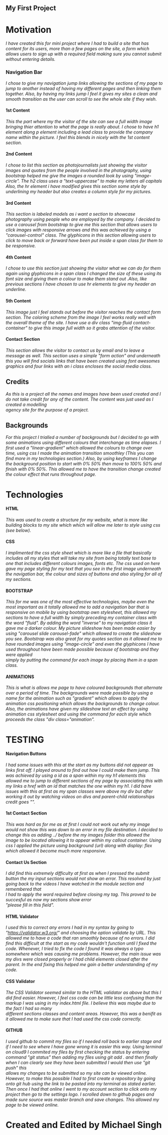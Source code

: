 ## My First Project

# Motivation 


_I have created this for mini project where I had to build a site that has content
for its users, more than a few pages on the site, a form which allows users to sign up
with a required field making sure you cannot submit without entering details._



### Navigation Bar
_I chose to give my navigation jump links allowing the sections of my page to jump to another instead
of having my different pages and then linking them together. Also, by having my links jump I feel it gives my sites 
a clean and smooth transition as the user can scroll to see the whole site if they wish._

#### 1st Content 
_This the part where my the visitor of the site can see a full width image bringing thier attention to
what the page is really about. I chose to have h1 element along p element including a lead class to provide 
the company name within the picture. I feel this blends in nicely with the 1st content section._

#### 2nd Content 
_I chose to list this section as photojournalists just showing the visitor images and quotes from the
people involved in the photography, using bootstrap helped me give the images a rounded look 
by using "image-circle". The h2 class uses a "text-uppercase" to make my letters all capitals
Also, the hr element i have modified gives this section some style by underlining my header but also creates a 
column style for my pictures._

#### 3rd Content
_This section is labeled models as i want a section to showcase photography using people who are employed by the
company. I decided to use a carousel from bootstrap to give me this section that allows users to click images with responsive 
arrows and this was achieved by using a "carousel-control" class. The glyphicons in this section allowing users to click to move back 
or forward have been put inside a span class for them to be responsive._

#### 4th Content

_I chose to use this section just showing the visitor what we can do for them again using glyphicons
in a span class I changed the size of these using its font size and giving them a colour to make them stand out
.Also, like previous sections I have chosen to use hr elements to give my header an underline._

#### 5th Content

_This image just I feel stands out before the visitor reaches the contact form section. The coloring scheme from the image I feel works really
well with the overall theme of the site. I have use a div class "img-fluid contact-container" to give this image full width so it grabs attention of the visitor._


#### Contact Section

_This section allows the visitor to contact us by email and to leave a message as well. This section uses a simple "form action"
and underneath this you will find socials links that have been created using font awesomes graphics
and four links with an i class encloses the social media class._



## Credits

_As this is a project all the names and images have been used created and I do not 
take credit for any of the content. The content was just used as I created a modelling  
agency site for the purpose of a project._

## Backgrounds

_For this project I trialled a number of backgrounds but I decided to go with some animations using different 
colours that interchange as time elapses. I first used a "linear-gradient" which allowed the colours
to change over time, using css I made the animation transition smoothley (This you can find more in my technologies 
section.) Also, by using keyframes I change the background position to start with 
0% 50% then move to 100% 50% and finish with 0% 50%. This allowed me to have the transition
change created the colour effect that runs throughout page._




# Technologies

#### HTML

_This was used to create a structure for my website, what is more like building blocks to
my site which which will allow me later to style using css (see below)._

#### CSS

_I implimented the css style sheet which is more like a file that basically includes all my
styles that will take my site from being totally text base to one that includes different colours
images, fonts etc. The css used on here gave my page styling for my text that you see in the first image underneath
the navigation bar, the colour and sizes of buttons and also styling for all of my sections._

#### BOOTSTRAP

_This for me was one of the most effective technologies, maybe even the most important as it totally
allowed me to add a navigation bar that is responsive on mobile by using bootstrap own stylesheet, this allowed my sections
to have a full width by simply preceding my container class with the word "fluid". By adding the word "inverse" to
my navigation class it gave me a darker colour. My picture slideshow has been made easier by using "carousel slide carousel-fade"
which allowed to create the slideshow you see. Bootstrap was also great for my quotes 
section as it allowed me to have rounded images using "image-circle" and even the glyphicons
I have used throughout have been made possible because of bootstrap and they were applied   
simply by putting the command for each image by placing them in a span class._

#### ANIMATIONS

_This is what is allows me page to have coloured backgrounds that alternate over a period of time.
The backgrounds were made possible by using a name for the animation such as "gradient" which allows to
apply the animation css positioning which allows the backgrounds to change colour. Also, the animations 
have given my slideshow text an effect by using animation css stylesheet and using the command
for each style which proceeds the class "div class="animation"._

# TESTING

#### Navigation Buttons

_I had some issues with this at the start as my buttons did not appear as links first off. I played around 
to find out how I could make them jump. This was achieved by using a id as a span within my 
my h1 elements this allowed me to jump to different sections of my page by associating this with my links 
a href with an id that matches the one within my h1. I did have issues with this at first as my span 
classes were above my div but after working it out by watching videos on divs and parent-child
relationships credit goes ""._

#### 1st Contact Section

_This was hard as for me as at first I could not work out why my image would not show this was down to 
an error in my file destination. I decided to change this as adding ../ before the my images folder 
this allowed the image to be located allowing it to appear within my callout container. Using css I 
applied the picture using background (url) along with display: flex which allowed it become much
more responsive._

#### Contact Us Section
_I did find this extremely difficulty at first as when I pressed the submit button the my input sections would not 
show an error. This resolved by just going back to the videos I have watched in the module section and remembered that  
I had to apply the word required before closing my tag. This proved to be succesful as now my sections show error  
"please fill in this field"._

#### HTML Validator 

_I used this to correct any errors I had in my syntax by going to "https://validator.w3.org/" and choosing the option
validate by URL. This allowed me to have a code that ran smoothly because of no errors. I did find this difficult at
the start as my code wouldn't function until I fixed the code. Whenever, I tried to fix the code I found it was always
a typo somewhere which was causing me problems. However, the main issue was my divs were closed properly or I had 
child elements closed after the parent. In the end fixing this helped me gain a better understanding of my code._

#### CSS Validator 

_The CSS Validator seemed similar to the HTML validator as above but this I did find easier. However, I feel css code can be little
less confusing than the markup I was using in my index.html file. I believe this was maybe due to the fact I had so many    
different sections classes and content areas. However, this was a benifit as it allowed me to make sure that I had used
the css code correctly._

#### GITHUB

_I used github to commit my files so if I needed roll back to earlier stage and if I need to see where I have gone wrong it is
easier this way. Using terminal on cloud9 I commited my files by first checking the status by entering command "git status" then 
adding my files using git add . and then finally when I can clearly see they have been submitted I would then use "git push" this   
allows my changes to be submitted so my site can be viewed online. However, to make this possible I had to first create
a repository by going onto git hub using the link to be pasted into my terminal as stated earlier. Then once I had that
online I went to my account section to click onto my project then go to the settings logo. I scrolled down to github pages
and made sure source was master branch and save changes. This allowed my page to be viewed online._

# Created and Edited by Michael Singh






